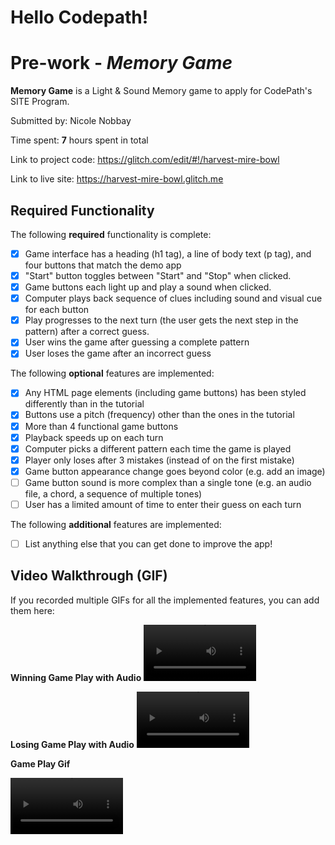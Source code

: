 # Hello Codepath!

# Pre-work - *Memory Game*

**Memory Game** is a Light & Sound Memory game to apply for CodePath's SITE Program. 

Submitted by: Nicole Nobbay

Time spent: **7** hours spent in total

Link to project code: https://glitch.com/edit/#!/harvest-mire-bowl

Link to live site: https://harvest-mire-bowl.glitch.me

## Required Functionality

The following **required** functionality is complete:

* [x] Game interface has a heading (h1 tag), a line of body text (p tag), and four buttons that match the demo app
* [x] "Start" button toggles between "Start" and "Stop" when clicked. 
* [x] Game buttons each light up and play a sound when clicked. 
* [x] Computer plays back sequence of clues including sound and visual cue for each button
* [x] Play progresses to the next turn (the user gets the next step in the pattern) after a correct guess. 
* [x] User wins the game after guessing a complete pattern
* [x] User loses the game after an incorrect guess

The following **optional** features are implemented:

* [x] Any HTML page elements (including game buttons) has been styled differently than in the tutorial
* [x] Buttons use a pitch (frequency) other than the ones in the tutorial
* [x] More than 4 functional game buttons
* [x] Playback speeds up on each turn
* [x] Computer picks a different pattern each time the game is played
* [x] Player only loses after 3 mistakes (instead of on the first mistake)
* [x] Game button appearance change goes beyond color (e.g. add an image)
* [ ] Game button sound is more complex than a single tone (e.g. an audio file, a chord, a sequence of multiple tones)
* [ ] User has a limited amount of time to enter their guess on each turn

The following **additional** features are implemented:

- [ ] List anything else that you can get done to improve the app!

## Video Walkthrough (GIF)

If you recorded multiple GIFs for all the implemented features, you can add them here:

**Winning Game Play with Audio**
<video src='https://user-images.githubusercontent.com/77033963/161368246-d57fb31b-4f66-422b-8f67-04d889361da9.mov' width=180/>

**Losing Game Play with Audio**
<video src='https://user-images.githubusercontent.com/77033963/161368312-0bc78005-fc0e-4a00-b23e-41c35703782d.mov' width=180/>

**Game Play Gif**

<video src='https://i.imgur.com/uL5hLzU.gifv' width=180/>


## Reflection Questions
**1. If you used any outside resources to help complete your submission (websites, books, people, etc) list them here.**

- https://stackoverflow.com/questions/4279611/how-to-embed-a-video-into-github-readme-md
- https://www.w3schools.com/colors/colors_names.asp
- https://www.w3schools.com/tags/tag_img.asp 


**2. What was a challenge you encountered in creating this submission (be specific)? How did you overcome it?** (353 words)

One challenge that I encountered while creating this submission was implementing the guess function that I later compared and adjusted to reflect proper code quality and structure provided within the pre-work guide. Creating this specific function was a step into generating thought processes through Javascript that I have not had the opportunity to experience until this specific pre-work program. I had to access formatting structures from the recesses of my mind when I took my first object-oriented coding class of learning Java. While Javascript is not explicitly an object-oriented language there were some similarities in structure I was able to pick up on that I used to my advantage in breaking down the creation of this function to implement the code that would output the correct result. I read through the CodePath tips and explanation guides that have links to helpful websites that could help me to fully understand the code I needed to write. Another small challenge while completing this function as well as the individual files was how to structure my code to reflect proper code quality. I have experience in both Java and Python related courses that have each taught me new and unique ways to structure my code that is dependent on the specific language. Since this was one of my first times actively utilizing the Javascript language it was a small adjustment to research and be able to adapt my newfound learnings into each file. To overcome this challenge, I decided that I needed to learn more about some of the processes in generating these Javascript lines along with those that used CSS and HTML. One aspect that made this challenge easier to overcome was the vast amount of time I was able to utilize. I would do some work on my code, take notes, and then come back to do some research on any part that confused me. I was able to learn more about each specific part of Javascript, HTML, and CSS to a point that I feel confident in participating in more pre-work tasks with these languages to reflect on my newfound skills and knowledge.


**3. What questions about web development do you have after completing your submission?** (172 words)

One question I have about web development involves the use of the interface changing depending on one click. What connections are needed for a person to press a button on a web page to completely change the interface and design of that same page or to navigate it away from the page that it was currently on? This would add to the interactive aspect of a webpage that I am really curious to learn more about. The ability to quickly change a screen layout depending on a user’s input and preferences would be the next step into thinking in terms of user accessibility that I strive to incorporate in my future technical work. Another question I have relates to how can I connect other programming languages in combination with Javascript, HTML, and CSS to create these webpages? I am still a beginner in the learning process of web development, so it would be nice to do more research on how different programming languages can contribute new and important elements to web development.


**4. If you had a few more hours to work on this project, what would you spend them doing (for example: refactoring certain functions, adding additional features, etc). Be specific.** (282 words) 

If I had more hours to work on this project, I would spend some of that time implementing the leftover optional features listed above. Adding a timer that lets a player know how much time they have left to guess the pattern would be a great next step to have in my version of this game. I personally would love the look of a visual countdown that shows a player how many seconds they have left. This feature would allow for an organized game play with set rules and restrictions. In addition to a timer, I would like to continue to finish implementing these optional features by changing the type of tone that is played when pressing each button. I would like to make each specific audio sound that is associated with each button drastically different so that each sound that plays in a pattern is easily distinguishable. To make the game even more cohesive, I would pick audio snippets that somewhat relate to the picture that is shown when each specific button is pressed. The photos I included were pictures I took with my camera that heavily relate to nature, so I would have to get creative with the sounds I would eventually choose. Beyond these optional features, I would like to include additional features that I think of on my own. An additional feature that I would want to have is a game menu where a user can choose the difficulty of the game they want to play. This would require me to refactor certain functions to connect a level of difficulty button to a longer pattern with a shorter hold time that would differentiate by each difficulty level option.


## Interview Recording URL Link

[My 5-minute Interview Recording!](https://loom.com/share/0c15478675d04443a3333197dd2f175d)


## License

    Copyright Nicole Nobbay

    Licensed under the Apache License, Version 2.0 (the "License");
    you may not use this file except in compliance with the License.
    You may obtain a copy of the License at

        http://www.apache.org/licenses/LICENSE-2.0

    Unless required by applicable law or agreed to in writing, software
    distributed under the License is distributed on an "AS IS" BASIS,
    WITHOUT WARRANTIES OR CONDITIONS OF ANY KIND, either express or implied.
    See the License for the specific language governing permissions and
    limitations under the License.
